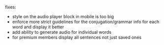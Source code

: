 fixes:

- style on the audio player block in mobile is too big
- enforce more strict guidelines for the conjugation/grammar info for each word and display it better
- add ability to generate audio for individual words
- for premium members display all sentences not just saved ones